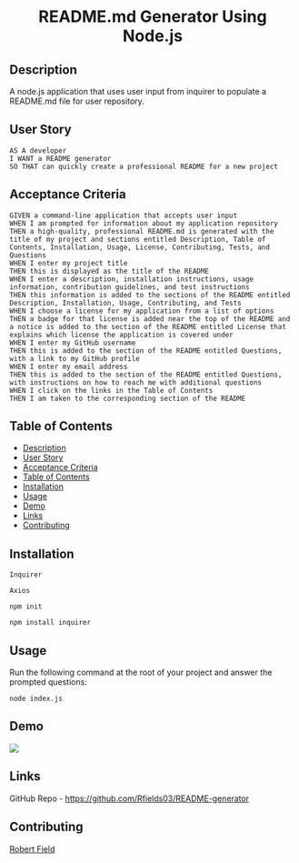 <h1 align="center">README.md Generator Using Node.js </h1>
   

## Description
  
A node.js application that uses user input from inquirer to populate a README.md file for user repository.
  
## User Story
  
```
AS A developer
I WANT a README generator
SO THAT can quickly create a professional README for a new project 
```
  
## Acceptance Criteria
  
``` 
GIVEN a command-line application that accepts user input
WHEN I am prompted for information about my application repository
THEN a high-quality, professional README.md is generated with the title of my project and sections entitled Description, Table of Contents, Installation, Usage, License, Contributing, Tests, and Questions
WHEN I enter my project title
THEN this is displayed as the title of the README
WHEN I enter a description, installation instructions, usage information, contribution guidelines, and test instructions
THEN this information is added to the sections of the README entitled Description, Installation, Usage, Contributing, and Tests
WHEN I choose a license for my application from a list of options
THEN a badge for that license is added near the top of the README and a notice is added to the section of the README entitled License that explains which license the application is covered under
WHEN I enter my GitHub username
THEN this is added to the section of the README entitled Questions, with a link to my GitHub profile
WHEN I enter my email address
THEN this is added to the section of the README entitled Questions, with instructions on how to reach me with additional questions
WHEN I click on the links in the Table of Contents
THEN I am taken to the corresponding section of the README
```
  
## Table of Contents
- [Description](#description)
- [User Story](#user-story)
- [Acceptance Criteria](#acceptance-criteria)
- [Table of Contents](#table-of-contents)
- [Installation](#installation)
- [Usage](#usage)
- [Demo](#demo)
- [Links](#links)
- [Contributing](#contributing)

## Installation

`Inquirer`

`Axios`
  
`npm init`
  
`npm install inquirer`
  
## Usage 
  
Run the following command at the root of your project and answer the prompted questions:
  
`node index.js`

## Demo

![](https://drive.google.com/file/d/1NkOsTxUDLdoxzlrTZ5ZgE1OMam5kRZBD/view)

## Links

GitHub Repo - https://github.com/Rfields03/README-generator

## Contributing
[Robert Field](https://github.com/Rfields03)

